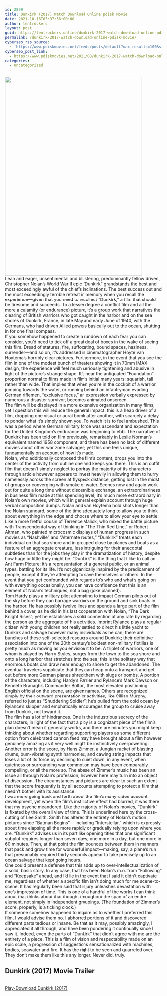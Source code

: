 ```yaml
---
id: 2899
title: Dunkirk (2017) Watch Download Online pdisk Movie
date: 2021-10-16T05:37:56+00:00
author: tentrockers
layout: post
guid: https://tentrockers.online/dunkirk-2017-watch-download-online-pdisk-movie/
permalink: /dunkirk-2017-watch-download-online-pdisk-movie/
cyberseo_rss_source:
  - 'https://www.pdiskmovies.net/feeds/posts/default?max-results=100&start-index=701'
cyberseo_post_link:
  - https://www.pdiskmovies.net/2021/08/dunkirk-2017-watch-download-online.html
categories:
  - Uncategorized
---
```

<div class="separator">
  <a href="https://1.bp.blogspot.com/-a1YgKpPDyQo/YS3hM-4LyPI/AAAAAAAAAi0/xvdzEHYlAAcN3Lc8tA0160fip7s7OgKGwCLcBGAsYHQ/s1072/Dunkirk%2B%25282017%2529%2BWatch%2BDownload%2BOnline%2Bpdisk%2BMovie.jpg" imageanchor="1"><img loading="lazy" border="0" data-original-height="1072" data-original-width="736" height="640" src="https://1.bp.blogspot.com/-a1YgKpPDyQo/YS3hM-4LyPI/AAAAAAAAAi0/xvdzEHYlAAcN3Lc8tA0160fip7s7OgKGwCLcBGAsYHQ/w440-h640/Dunkirk%2B%25282017%2529%2BWatch%2BDownload%2BOnline%2Bpdisk%2BMovie.jpg" width="440" /></a>
</div>

<div>
  <div>
    <span>Lean and eager, unsentimental and blustering, predominantly fellow driven, Christopher Nolan&#8217;s World War II epic &#8220;Dunkirk&#8221; grandstands the best and most exceedingly awful of the chief&#8217;s inclinations. The best success out and the most exceedingly terrible retreat in memory when you recall the experience—given that you need to recollect &#8220;Dunkirk,&#8221; a film that should be tiresome and succeeds. To a lesser degree a conflict film and all the more a calamity (or endurance) picture, it&#8217;s a group work that narratives the clearing of British warriors who got caught in the harbor and on the sea shores of Dunkirk, France, in late May and early June of 1940, with the Germans, who had driven Allied powers basically out to the ocean, shutting in for one final compass.&nbsp;</span>
  </div>
  
  <div>
    <span>If you somehow happened to create a rundown of each fear you can consider, you&#8217;d need to tick off a great deal of boxes in the wake of seeing this film. Dread of statures, fire, suffocating, bound spaces, haziness, surrender—and so on, it&#8217;s addressed in cinematographer Hoyte van Hoytema&#8217;s horribly clear pictures. Furthermore, in the event that you see the film in one of the modest bunch of theaters showing it in 70mm IMAX design, the experience will feel much seriously tightening and abusive in light of the picture&#8217;s strange shape. It&#8217;s near the antiquated &#8220;Foundation&#8221; proportion normal to films made in film&#8217;s initial many years: squarish, tall rather than wide. That implies that when you&#8217;re in the cockpit of a warrior jumping towards the water, or running behind an infantryman evading German riflemen, &#8220;exclusive focus,&#8221; an expression verbally expressed by numerous a disaster survivor, becomes animated onscreen.&nbsp;</span>
  </div>
  
  <div>
    <span>The film will be displayed in a more extensive organization in many films, yet I question this will reduce the general impact: this is a heap driver of a film, dropping one visual or aural bomb after another, with scarcely a delay to ponder what it&#8217;s simply shown you. To watch it is to feel ambushed. This was a period where German military force was ascendant and expectation for the United Kingdom&#8217;s endurance was beginning to ebb. The narrative of Dunkirk has been told on film previously, remarkably in Leslie Norman&#8217;s equivalent named 1958 component, and there has been no lack of different movies about other war zone salvages; yet this one feels unique, fundamentally on account of how it&#8217;s made.&nbsp;</span>
  </div>
  
  <div>
    <span>Nolan, who additionally composed the film&#8217;s content, drops you into the center of the activity from outline one and keeps you there. This is an outfit film that doesn&#8217;t simply neglect to portray the majority of its characters through article however appears to invest heavily in allowing them to hurry namelessly across the screen at flyspeck distance, getting lost in the midst of groups or converging with smoke or water. Scenes now and again work out for quite a long time without discernible exchange, an extraordinariness in business film made at this spending level; it&#8217;s much more extraordinary in Nolan&#8217;s own movies, which will in general explain account through huge verbal composition dumps. Nolan and van Hoytema hold shots longer than the Nolan standard, some of the time adequately long to allow you to think about everything in the edge and choose where to allow your eye to settle.&nbsp;</span>
  </div>
  
  <div>
    <span>Like a more fretful cousin of Terrence Malick, who mixed the battle picture with Transcendental way of thinking in &#8220;The Thin Red Line,&#8221; or Robert Altman, who painted microcosmic displays of human progress in such movies as &#8220;Nashville&#8221; and &#8220;Alternate routes,&#8221; &#8220;Dunkirk&#8221; treats each individual on that sea shore and in grouped close by planes and boats as a feature of an aggregate creature, less intriguing for their anecdotal subtleties than for the jobs they play in the dramatization of history, despite how huge or little they might be. &#8220;Dunkirk&#8221; is the thing that I like to call an Ant Farm Picture: it&#8217;s a representation of a general public, or an animal types, battling for its life. It&#8217;s not gigantically inspired by the predicament of people, except if they&#8217;re attempting to save themselves or others. In the event that you get confounded with regards to&#8217;s who and what&#8217;s going on with everything occasionally, you can have confidence that this is an element of Nolan&#8217;s techniques, not a bug (joke planned).&nbsp;</span>
  </div>
  
  <div>
    <span>Tom Hardy plays a military pilot attempting to impact German pilots out of the sky before they can barrage warriors on the ground and sink boats in the harbor. He has possibly twelve lines and spends a large part of the film behind a cover, as he did in his last cooperation with Nolan, &#8220;The Dark Knight Rises&#8221;; yet he establishes a solid connection at any rate by regarding the person as the aggregate of his activities. Imprint Rylance plays a regular citizen with young children not really settled to direct his little yacht to Dunkirk and salvage however many individuals as he can; there are bunches of these self-selected rescuers around Dunkirk; their definitive association into one of the 20th century&#8217;s boldest non-military flotillas is pretty much as moving as you envision it to be. A triplet of warriors, one of whom is played by Harry Styles, surges from the town to the sea shore and onto a long harbor that stretches into the sea; this is the solitary way that enormous boats can draw near enough to shore to get the abandoned. The eventual travelers supplicate that they can heap onto a transport and get out before more German planes shred them with slugs or bombs. A portion of the characters, including Hardy&#8217;s Farrier and Rylance&#8217;s Mark Dawson or Kenneth Branagh&#8217;s Commander Bolton, the most elevated positioning English official on the scene, are given names. Others are recognized simply by their outward presentation or activities, like Cillian Murphy, referred to just as &#8220;Shuddering Soldier&#8221;; he&#8217;s pulled from the cold ocean by Rylance&#8217;s skipper and emphatically encourages the group to cruise away from Dunkirk, not toward it.&nbsp;</span>
  </div>
  
  <div>
    <span>The film has a lot of hindrances. One is the industrious secrecy of the characters; in light of the fact that a ploy is a cognizant piece of the film&#8217;s plan doesn&#8217;t mean it generally works, and there are minutes you might keep thinking about whether regarding supporting players as some different option from celebrated cannon feed may have brought about a film however genuinely amazing as it very well might be instinctively overpowering. Another error is the score, by Hans Zimmer, a Jungian racket of blasting drums, bum-vibrating synth harmonies, and cawing string impacts that loses a lot of its force by declining to quiet down, in any event, when quietness or surrounding war commotion may have been comparably compelling, or all the more so. The abuse of Zimmer&#8217;s music has been an issue all through Nolan&#8217;s profession, however here may turn into an object of discussion. The circumstances and pictures are clear to such an extent that the score frequently is by all accounts attempting to protect a film that needn&#8217;t bother with its assistance.&nbsp;</span>
  </div>
  
  <div>
    <span>I was more going back and forth about the film&#8217;s many-sided account development, yet when the film&#8217;s instinctive effect had blurred, it was there that my psyche meandered. Like the majority of Nolan&#8217;s movies, &#8220;Dunkirk&#8221; is fixated by the overall view of time. This is underlined here by the cross-cutting of Lee Smith. Smith has altered the entirety of Nolan&#8217;s motion pictures since &#8220;Batman Begins&#8221;— including &#8220;Interstellar,&#8221; which is expressly about time elapsing all the more rapidly or gradually relying upon where you are. &#8220;Dunkirk&#8221; advises us in its part like opening titles that one significant subplot requires longer than seven days, one more in a day, but one more in 60 minutes. Then, at that point the film bounces between them in manners that pack and grow time for wonderful impact—making, say, a plane&#8217;s run that presumably required thirty seconds appear to take precisely up to an ocean salvage that kept going hours.&nbsp;</span>
  </div>
  
  <div>
    <span>One could present a defense that this adds up to over-intellectualization of a solid, basic story. In any case, that has been Nolan&#8217;s m.o. from &#8220;Following&#8221; and &#8220;Keepsake&#8221; ahead, and I&#8217;d lie in the event that I said it didn&#8217;t captivate me, regardless of whether a specific film isn&#8217;t doing much for me scene-to-scene. It has regularly been said that injury unleashes devastation with one&#8217;s impression of time. This is one of a handful of the works I can think about that thinks about that thought throughout the span of an entire element, not simply in independent groupings. (The foundation of Zimmer&#8217;s score, properly, is a ticking clock.)&nbsp;</span>
  </div>
  
  <div>
    <span>If someone somehow happened to inquire as to whether I preferred this film, I would advise them no. I abhorred portions of it and discovered different parts tedious or insane. Be that as it may, possibly amazingly, I appreciated it all through, and have been pondering it continually since I saw it. Indeed, even the parts of &#8220;Dunkirk&#8221; that didn&#8217;t agree with me are the entirety of a piece. This is a film of vision and respectability made on an epic scale, a progression of suggestions sensationalized with machines, bodies, seawater and fire. It has the right to be seen and quarreled over. They don&#8217;t make them like this any longer. Never did, truly.</span>
  </div>
</div>

<div>
  <h2>
    <span>Dunkirk (2017) Movie Trailer</span>
  </h2>
</div>

  
<a href="https://kofilink.com/1/bnYyanN0MDAzazh1?dn=1" onclick="window.open('https://kofilink.com/1/bnYyanN0MDAzazh1?dn=1','popup','width=600,height=600'); return false;" target="popup" rel="noopener"><br /> Play-Download Dunkirk (2017)<br /> </a>